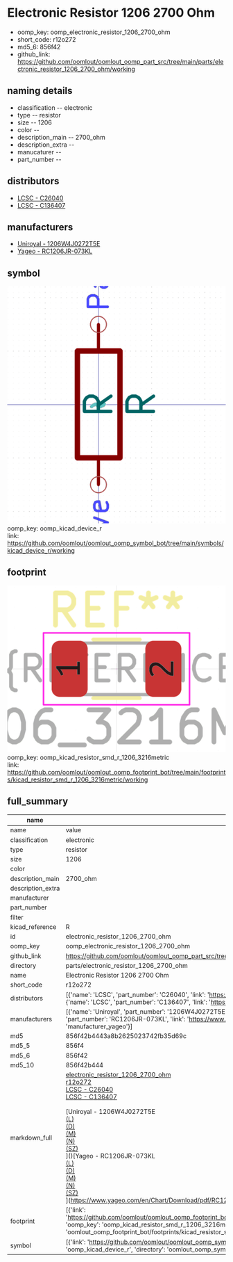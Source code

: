 # Electronic Resistor 1206 2700 Ohm

  
* oomp_key: oomp_electronic_resistor_1206_2700_ohm 
* short_code: r12o272
* md5_6: 856f42  
* github_link: https://github.com/oomlout/oomlout_oomp_part_src/tree/main/parts/electronic_resistor_1206_2700_ohm/working  
## naming details
* classification -- electronic
* type -- resistor
* size -- 1206
* color -- 
* description_main -- 2700_ohm
* description_extra -- 
* manucaturer -- 
* part_number -- 

## distributors
* [LCSC - C26040](https://lcsc.com/product-detail/C26040.html)  
* [LCSC - C136407](https://lcsc.com/product-detail/C136407.html)  

## manufacturers
* [Uniroyal - 1206W4J0272T5E]()  
* [Yageo - RC1206JR-073KL](https://www.yageo.com/en/Chart/Download/pdf/RC1206JR-073KL)  

## symbol

![](symbol/0/working/working_600.png)  
oomp_key: oomp_kicad_device_r  
link: https://github.com/oomlout/oomlout_oomp_symbol_bot/tree/main/symbols/kicad_device_r/working  

## footprint

![](footprint/0/working/working_600.png)  
oomp_key: oomp_kicad_resistor_smd_r_1206_3216metric  
link: https://github.com/oomlout/oomlout_oomp_footprint_bot/tree/main/footprints/kicad_resistor_smd_r_1206_3216metric/working  

## full_summary
| name | value | 
| --- | --- | 
| name | value | 
| classification | electronic | 
| type | resistor | 
| size | 1206 | 
| color |  | 
| description_main | 2700_ohm | 
| description_extra |  | 
| manufacturer |  | 
| part_number |  | 
| filter |  | 
| kicad_reference | R | 
| id | electronic_resistor_1206_2700_ohm | 
| oomp_key | oomp_electronic_resistor_1206_2700_ohm | 
| github_link | https://github.com/oomlout/oomlout_oomp_part_src/tree/main/parts/electronic_resistor_1206_2700_ohm/working | 
| directory | parts/electronic_resistor_1206_2700_ohm | 
| name | Electronic Resistor 1206 2700 Ohm | 
| short_code | r12o272 | 
| distributors | [{'name': 'LCSC', 'part_number': 'C26040', 'link': 'https://lcsc.com/product-detail/C26040.html', 'id': 'distributor_lcsc'}, {'name': 'LCSC', 'part_number': 'C136407', 'link': 'https://lcsc.com/product-detail/C136407.html', 'id': 'distributor_lcsc'}] | 
| manufacturers | [{'name': 'Uniroyal', 'part_number': '1206W4J0272T5E', 'link': '', 'id': 'manufacturer_uniroyal'}, {'name': 'Yageo', 'part_number': 'RC1206JR-073KL', 'link': 'https://www.yageo.com/en/Chart/Download/pdf/RC1206JR-073KL', 'id': 'manufacturer_yageo'}] | 
| md5 | 856f42b4443a8b2625023742fb35d69c | 
| md5_5 | 856f4 | 
| md5_6 | 856f42 | 
| md5_10 | 856f42b444 | 
| markdown_full | [electronic_resistor_1206_2700_ohm](https://github.com/oomlout/oomlout_oomp_part_src/tree/main/parts/electronic_resistor_1206_2700_ohm/working)<br>[r12o272](https://github.com/oomlout/oomlout_oomp_part_src/tree/main/parts/electronic_resistor_1206_2700_ohm/working)<br>[LCSC - C26040<br>](https://lcsc.com/product-detail/C26040.html)[LCSC - C136407<br>](https://lcsc.com/product-detail/C136407.html)<br>[Uniroyal - 1206W4J0272T5E<br>[(L)<br>](https://www.lcsc.com/search?q=1206W4J0272T5E)[(D)<br>](https://www.digikey.com/en/products?,keywords=1206W4J0272T5E)[(M)<br>](https://www.mouser.com/Search/Refine?Keyword=1206W4J0272T5E)[(N)<br>](https://www.newark.com/search?st=1206W4J0272T5E)[(SZ)<br>](https://so.szlcsc.com/global.html?k=1206W4J0272T5E)]()[Yageo - RC1206JR-073KL<br>[(L)<br>](https://www.lcsc.com/search?q=RC1206JR-073KL)[(D)<br>](https://www.digikey.com/en/products?,keywords=RC1206JR-073KL)[(M)<br>](https://www.mouser.com/Search/Refine?Keyword=RC1206JR-073KL)[(N)<br>](https://www.newark.com/search?st=RC1206JR-073KL)[(SZ)<br>](https://so.szlcsc.com/global.html?k=RC1206JR-073KL)](https://www.yageo.com/en/Chart/Download/pdf/RC1206JR-073KL) | 
| footprint | [{'link': 'https://github.com/oomlout/oomlout_oomp_footprint_bot/tree/main/foootprntss/kicad_resistor_smd_r_1206_3216metric', 'oomp_key': 'oomp_kicad_resistor_smd_r_1206_3216metric', 'directory': 'oomlout_oomp_footprint_bot/footprints/kicad_resistor_smd_r_1206_3216metric//working/working.kicad_mod'}] | 
| symbol | [{'link': 'https://github.com/oomlout/oomlout_oomp_symbol_bot/tree/main/symbols/kicad_device_r', 'oomp_key': 'oomp_kicad_device_r', 'directory': 'oomlout_oomp_symbol_bot/symbols/kicad_device_r//working/working.kicad_sym'}] | 
